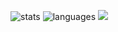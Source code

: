 ![stats](https://github-readme-stats.vercel.app/api?username=uzetco&hide=contribs&show_icons=true&theme=dark)
![languages](https://github-readme-stats.vercel.app/api/top-langs/?username=uzetco&layout=compact&theme=dark)
![](https://komarev.com/ghpvc/?username=uzetco)

